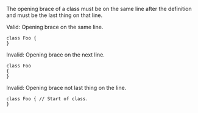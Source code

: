 The opening brace of a class must be on the same line after the definition and must be the last thing on that line.

Valid: Opening brace on the same line.
```
class Foo {
}
```

Invalid: Opening brace on the next line.
```
class Foo
{
}
```

Invalid: Opening brace not last thing on the line.
```
class Foo { // Start of class.
}
```

